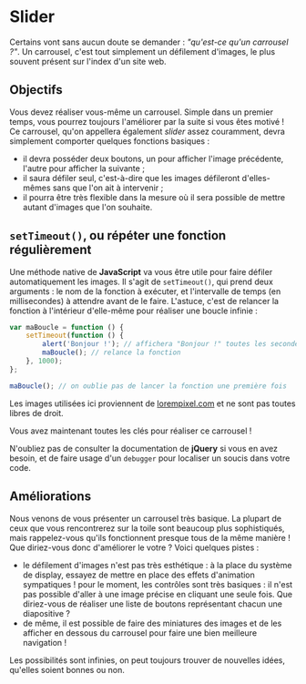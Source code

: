 # Slider

Certains vont sans aucun doute se demander : _"qu'est-ce qu'un carrousel ?"_.  Un carrousel, c'est tout simplement un défilement d'images, le plus souvent présent sur l'index d'un site web.

## Objectifs

Vous devez réaliser vous-même un carrousel. Simple dans un premier temps, vous pourrez toujours l'améliorer par la suite si vous êtes motivé ! Ce carrousel, qu'on appellera également _slider_ assez couramment, devra simplement comporter quelques fonctions basiques :
- il devra posséder deux boutons, un pour afficher l'image précédente, l'autre pour afficher la suivante ;
- il saura défiler seul, c'est-à-dire que les images défileront d'elles-mêmes sans que l'on ait à intervenir ;
- il pourra être très flexible dans la mesure où il sera possible de mettre autant d'images que l'on souhaite.

## `setTimeout()`, ou répéter une fonction régulièrement

Une méthode native de **JavaScript** va vous être utile pour faire défiler automatiquement les images. Il s'agit de `setTimeout()`, qui prend deux arguments : le nom de la fonction à exécuter, et l'intervalle de temps (en millisecondes) à attendre avant de le faire. L'astuce, c'est de relancer la fonction à l'intérieur d'elle-même pour réaliser une boucle infinie :

```javascript
var maBoucle = function () {
    setTimeout(function () {
        alert('Bonjour !'); // affichera "Bonjour !" toutes les secondes
        maBoucle(); // relance la fonction
    }, 1000);
};

maBoucle(); // on oublie pas de lancer la fonction une première fois
```

Les images utilisées ici proviennent de [lorempixel.com](http://lorempixel.com/) et ne sont pas toutes libres de droit.

Vous avez maintenant toutes les clés pour réaliser ce carrousel !

N'oubliez pas de consulter la documentation de **jQuery** si vous en avez besoin, et de faire usage d'un `debugger` pour localiser un soucis dans votre code.

## Améliorations

Nous venons de vous présenter un carrousel très basique. La plupart de ceux que vous rencontrerez sur la toile sont beaucoup plus sophistiqués, mais rappelez-vous qu'ils fonctionnent presque tous de la même manière ! Que diriez-vous donc d'améliorer le votre ? Voici quelques pistes :
- le défilement d'images n'est pas très esthétique : à la place du système de display, essayez de mettre en place des effets d'animation sympatiques !
pour le moment, les contrôles sont très basiques : il n'est pas possible d'aller à une image précise en cliquant une seule fois. Que diriez-vous de réaliser une liste de boutons représentant chacun une diapositive ?
- de même, il est possible de faire des miniatures des images et de les afficher en dessous du carrousel pour faire une bien meilleure navigation !

Les possibilités sont infinies, on peut toujours trouver de nouvelles idées, qu'elles soient bonnes ou non.
